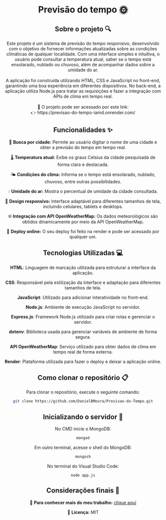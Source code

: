 <div align="center">
<h1 align="center">  Previsão do tempo 🌞 </h1>

## Sobre o projeto 🔍

<p align="center">
Este projeto é um sistema de previsão do tempo responsivo, desenvolvido com o objetivo de fornecer informações atualizadas sobre as condições climáticas de qualquer localidade.
Com uma interface simples e intuitiva, o usuário pode consultar a temperatura atual, saber se o tempo está ensolarado, nublado ou chuvoso, além de acompanhar dados sobre a umidade do ar. <br> <br>
A aplicação foi construída utilizando HTML, CSS e JavaScript no front-end, garantindo uma boa experiência em diferentes dispositivos. 
No back-end, a aplicação utiliza Node.js para tratar as requisições e fazer a integração com APIs de clima em tempo real. <br> <br>
📡 O projeto pode ser acessado por este link: <br>
👉 https://previsao-do-tempo-iamd.onrender.com/
</p>

## Funcionalidades ✨

📍 **Busca por cidade:** Permite ao usuário digitar o nome de uma cidade e obter a previsão do tempo em tempo real.  

🌡️ **Temperatura atual:** Exibe os graus Celsius da cidade pesquisada de forma clara e destacada. 

🌤️ **Condições do clima:** Informa se o tempo está ensolarado, nublado, chuvoso, entre outras possibilidades.

💧 **Umidade do ar:** Mostra o percentual de umidade da cidade consultada.  

📱 **Design responsivo:** Interface adaptável para diferentes tamanhos de tela, incluindo celulares, tablets e desktops.  

🌐 **Integração com API OpenWeatherMap:** Os dados meteorológicos são obtidos dinamicamente por meio da API OpenWeatherMap.  

🔗 **Deploy online:** O seu deploy foi feito na render e pode ser acessado por qualquer um.

## Tecnologias Utilizadas 💻

**HTML**: Linguagem de marcação utilizada para estruturar a interface da aplicação.  

**CSS**: Responsável pela estilização da interface e adaptação para diferentes tamanhos de tela.

**JavaScript**: Utilizado para adicionar interatividade no front-end.  

**Node.js**: Ambiente de execução JavaScript no servidor.  

**Express.js**: Framework Node.js utilizado para criar rotas e gerenciar o servidor.  

**dotenv**: Biblioteca usada para gerenciar variáveis de ambiente de forma segura.  

**API OpenWeatherMap**: Serviço utilizado para obter dados de clima em tempo real de forma externa.  

**Render**: Plataforma utilizada para fazer o deploy e deixar a aplicação online.

## Como clonar o repositório 📋

Para clonar o repositório, execute o seguinte comando:

```bash
git clone https://github.com/DanielBMoura/Previsao-do-Tempo.git
```

## Inicializando o servidor 🚀

No CMD inicie o MongoDB:
```bash
mongod
```

Em outro terminal, acesse o shell do MongoDB:
```bash
mongosh
```

No terminal do Visual Studio Code:
```
node app.js
```

## Considerações finais 📝

🔗 **Para conhecer mais do meu trabalho:** [clique aqui](https://www.linkedin.com/in/daniel-borazo-de-moura-b4a995356/)

📜 **Licença:** MIT

 </div>
